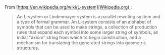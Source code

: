 From [https://en.wikipedia.org/wiki/L-system](Wikipedia.org) :

> An L-system or Lindenmayer system is a parallel rewriting system and
> a type of formal grammar. An L-system consists of an alphabet of
> symbols that can be used to make strings, a collection of production
> rules that expand each symbol into some larger string of symbols, an
> initial "axiom" string from which to begin construction, and a
> mechanism for translating the generated strings into geometric
> structures.
